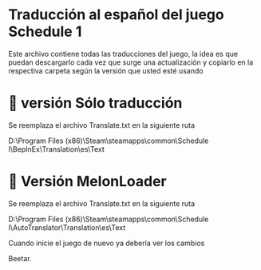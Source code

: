 # Traducción al español del juego Schedule 1

Este archivo contiene todas las traducciones del juego, la idea es que puedan descargarlo cada vez que surge una actualización y copiarlo en la respectiva carpeta según la versión que usted esté usando 

# 🔰 versión Sólo traducción

Se reemplaza el archivo Translate.txt en la siguiente ruta 

D:\Program Files (x86)\Steam\steamapps\common\Schedule I\BepInEx\Translation\es\Text

# 🔰 Versión MelonLoader

Se reemplaza el archivo Translate.txt en la siguiente ruta 

D:\Program Files (x86)\Steam\steamapps\common\Schedule I\AutoTranslator\Translation\es\Text


Cuando inicie el juego de nuevo ya debería ver los cambios

Beetar.
